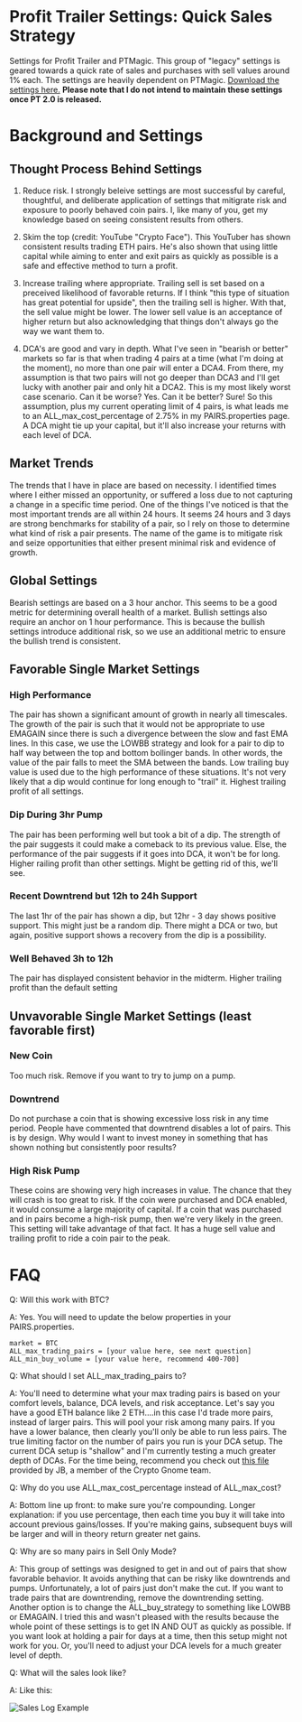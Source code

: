 # Profit Trailer Settings: Quick Sales Strategy
Settings for Profit Trailer and PTMagic. This group of "legacy" settings is geared towards a quick rate of sales and purchases with sell values around 1% each. The settings are heavily dependent on PTMagic. [Download the settings here.](https://github.com/stevenshizzleh/pt_quick_sales/releases) **Please note that I do not intend to maintain these settings once PT 2.0 is released.**

# Background and Settings
## Thought Process Behind Settings
1. Reduce risk. I strongly beleive settings are most successful by careful, thoughtful, and deliberate application of settings that mitigrate risk and exposure to poorly behaved coin pairs. I, like many of you, get my knowledge based on seeing consistent results from others. 

2. Skim the top (credit: YouTube "Crypto Face"). This YouTuber has shown consistent results trading ETH pairs. He's also shown that using little capital while aiming to enter and exit pairs as quickly as possible is a safe and effective method to turn a profit.

3. Increase trailing where appropriate. Trailing sell is set based on a preceived likelihood of favorable returns. If I think "this type of situation has great potential for upside", then the trailing sell is higher. With that, the sell value might be lower. The lower sell value is an acceptance of higher return  but also acknowledging that things don't always go the way we want them to.

4. DCA's are good and vary in depth. What I've seen in "bearish or better" markets so far is that when trading 4 pairs at a time (what I'm doing at the moment), no more than one pair will enter a DCA4. From there, my assumption is that two pairs will not go deeper than DCA3 and I'll get lucky with another pair and only hit a DCA2. This is my most likely worst case scenario. Can it be worse? Yes. Can it be better? Sure! So this assumption, plus my current operating limit of 4 pairs, is what leads me to an ALL_max_cost_percentage of 2.75% in my PAIRS.properties page. A DCA might tie up your capital, but it'll also increase your returns with each level of DCA.

## Market Trends
The trends that I have in place are based on necessity. I identified times where I either missed an opportunity, or suffered a loss due to not capturing a change in a specific time period. One of the things I've noticed is that the most important trends are all within 24 hours. It seems 24 hours and 3 days are strong benchmarks for stability of a pair, so I rely on those to determine what kind of risk a pair presents. The name of the game is to mitigate risk and seize opportunities
that either present minimal risk and evidence of growth.

## Global Settings
Bearish settings are based on a 3 hour anchor. This seems to be a good metric for determining overall health of a market. Bullish settings also require an anchor on 1 hour performance. This is because the bullish settings introduce additional risk, so we use an additional metric to ensure the bullish trend is consistent.

## Favorable Single Market Settings

### High Performance
The pair has shown a significant amount of growth in nearly all timescales. The growth of the pair is such that it would not be appropriate to use EMAGAIN since there is such a divergence between the slow and fast EMA lines. In this case, we use the LOWBB strategy and look for a pair to dip to half way between the top and bottom bollinger bands. In other words, the value of the pair falls to meet the SMA between the bands. Low trailing buy value is used due to the high performance of these situations. It's not very likely that a dip would continue for long enough to "trail" it. Highest trailing profit of all settings.

### Dip During 3hr Pump
The pair has been performing well but took a bit of a dip. The strength of the pair suggests it could make a comeback to its previous value. Else, the performance of the pair suggests if it goes into DCA, it won't be for long. Higher railing profit than other settings. Might be getting rid of this, we'll see.

### Recent Downtrend but 12h to 24h Support
The last 1hr of the pair has shown a dip, but 12hr - 3 day shows positive support. This might just be a random dip. There might a DCA or two, but again, positive support shows a recovery from the dip is a possibility. 

### Well Behaved 3h to 12h
The pair has displayed consistent behavior in the midterm. Higher trailing profit than the default setting

## Unvavorable Single Market Settings (least favorable first)

### New Coin
Too much risk. Remove if you want to try to jump on a pump.

### Downtrend
Do not purchase a coin that is showing excessive loss risk in any time period. People have commented that downtrend disables a lot of pairs. This is by design.
Why would I want to invest money in something that has shown nothing but consistently poor results?

### High Risk Pump
These coins are showing very high increases in value. The chance that they will crash is too great to risk. If the coin were purchased and DCA enabled, it would consume a large majority of capital. If a coin that was purchased and in pairs become a high-risk pump, then we're very likely in the green. This setting will take advantage of that fact. It has a huge sell value and trailing profit to ride a coin pair to the peak.

# FAQ
Q: Will this work with BTC?

A: Yes. You will need to update the below properties in your PAIRS.properties.

    market = BTC
    ALL_max_trading_pairs = [your value here, see next question]
    ALL_min_buy_volume = [your value here, recommend 400-700]

Q: What should I set ALL_max_trading_pairs to?

A: You'll need to determine what your max trading pairs is based on your comfort levels, balance, DCA levels, and risk acceptance. Let's say you have a good ETH balance like 2 ETH....in this case I'd trade more pairs, instead of larger pairs. This will pool your risk among many pairs. If you have a lower balance, then clearly you'll only be able to run less pairs. The true limiting factor on the number of pairs you run is your DCA setup. The current DCA setup is "shallow" and I'm currently testing a much greater depth of DCAs. For the time being, recommend you check out [this file](https://docs.google.com/spreadsheets/d/1RAh-xjqsOQITBZmaf2ZTbPqq2aqjyKwF_kJuesaMFPc/edit?usp=sharing) provided by JB, a member of the Crypto Gnome team.

Q: Why do you use ALL_max_cost_percentage instead of ALL_max_cost?

A: Bottom line up front: to make sure you're compounding. Longer explanation: if you use percentage, then each time you buy it will take into account previous gains/losses. If you're making gains, subsequent buys will be larger and will in theory return greater net gains.

Q: Why are so many pairs in Sell Only Mode?

A: This group of settings was designed to get in and out of pairs that show favorable behavior. It avoids anything that can be risky like downtrends and pumps. Unfortunately, a lot of pairs just don't make the cut. If you want to trade pairs that are downtrending, remove the downtrending setting. Another option is to change the ALL_buy_strategy to something like LOWBB or EMAGAIN. I tried this and wasn't pleased with the results because the whole point of these settings is to get IN AND OUT as quickly as possible. If you want look at holding a pair for days at a time, then this setup might not work for you. Or, you'll need to adjust your DCA levels for a much greater level of depth.


Q: What will the sales look like?

A: Like this:

![Sales Log Example](https://imgur.com/MEfz177.jpg)
